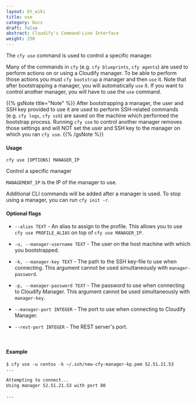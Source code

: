```yaml
---
layout: bt_wiki
title: use
category: Docs
draft: false
abstract: Cloudify's Command-Line Interface
weight: 250
---
```


The `cfy use` command is used to control a specific manager.

Many of the commands in `cfy` (e.g. `cfy blueprints`, `cfy agents`) are used to perform actions on or using a Cloudify manager. To be able to perform those actions you must `cfy bootstrap` a manager and then `use` it. Note that after bootstrapping a manager, you will automatically `use` it. If you want to control another manager, you will have to use the `use` command.

{{% gsNote title="Note" %}}
After bootstrapping a manager, the user and SSH key provided to use it are used to perform SSH-related commands (e.g. `cfy logs`, `cfy ssh`) are saved on the machine which performed the bootstrap process. Running `cfy use` to control another manager removes those settings and will NOT set the user and SSH key to the manager on which you ran `cfy use`.
{{% /gsNote %}}

#### Usage 
`cfy use [OPTIONS] MANAGER_IP`

Control a specific manager

`MANAGEMENT_IP` is the IP of the manager to use.

Additional CLI commands will be added after a manager is used. To stop
using a manager, you can run `cfy init -r`.

#### Optional flags

*  `--alias TEXT` -		An alias to assign to the profile. This allows
                        you to use `cfy use PROFILE_ALIAS` on top of
                        `cfy use MANAGER_IP`.
*  `-u, --manager-username TEXT` -
						The user on the host machine with which you
                        bootstrapped.
*  `-k, --manager-key TEXT` - 
						The path to the SSH key-file to use when
                        connecting. This argument cannot be used simultaneously with `manager-password`. 
*  `-p, --manager-password TEXT` - 
						The password to use when connecting to Cloudify
                        Manager. This argument cannot be used simultaneously with `manager-key`.
*  `--manager-port INTEGER` - The port to use when connecting to Cloudify Manager.

*  `--rest-port INTEGER` - The REST server's port.


&nbsp;
#### Example

```markdown
$ cfy use -u centos -k ~/.ssh/new-cfy-manager-kp.pem 52.51.21.53
...

Attempting to connect...
Using manager 52.51.21.53 with port 80

...
```